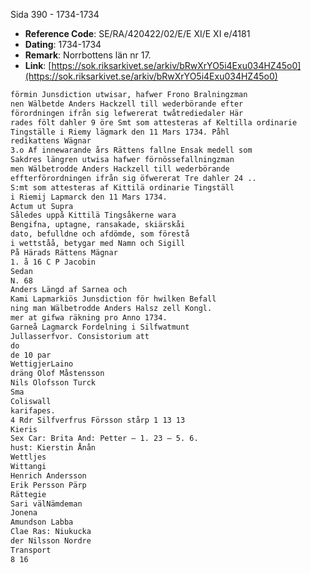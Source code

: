 Sida 390 - 1734-1734

- **Reference Code**: SE/RA/420422/02/E/E XI/E XI e/4181
- **Dating**: 1734-1734
- **Remark**: Norrbottens län nr 17.
- **Link**: [https://sok.riksarkivet.se/arkiv/bRwXrYO5i4Exu034HZ45o0](https://sok.riksarkivet.se/arkiv/bRwXrYO5i4Exu034HZ45o0)

```txt linenums="1"
förmin Junsdiction utwisar, hafwer Frono Bralningzman
nen Wälbetde Anders Hackzell till wederbörande efter
förordningen ifrån sig lefwererat twåtrediedaler Här
rades fölt dahler 9 öre Smt som attesteras af Keltilla ordinarie
Tingställe i Riemy lägmark den 11 Mars 1734. Påhl
redikattens Wägnar
3.o Af innewarande års Rättens fallne Ensak medell som
Sakdres längren utwisa hafwer förnössefallningzman
men Wälbetrodde Anders Hackzell till wederbörande
effterförordningen ifrån sig öfwererat Tre dahler 24 ..
S:mt som attesteras af Kittilä ordinarie Tingställ
i Riemij Lapmarck den 11 Mars 1734.
Actum ut Supra
Således uppå Kittilä Tingsåkerne wara
Bengifna, uptagne, ransakade, skiärskåi
dato, befulldne och afdömde, som förestå
i wettståå, betygar med Namn och Sigill
På Härads Rättens Mägnar
1. å 16 C P Jacobin
Sedan
N. 68
Anders Längd af Sarnea och
Kami Lapmarkiös Junsdiction för hwilken Befall
ning man Wälbetrodde Anders Halsz zell Kongl.
mer at gifwa räkning pro Anno 1734.
Garneå Lagmarck Fordelning i Silfwatmunt
Jullasserfvor. Consistorium att
do
de 10 par
WettigjerLaino
dräng Olof Måstensson
Nils Olofsson Turck
Sma
Coliswall
karifapes.
4 Rdr Silfverfrus Försson stårp 1 13 13
Kieris
Sex Car: Brita And: Petter — 1. 23 — 5. 6.
hust: Kierstin Ånån
Wettljes
Wittangi
Henrich Andersson
Erik Persson Pärp
Rättegie
Sari välNämdeman
Jonena
Amundson Labba
Clae Ras: Niukucka
der Nilsson Nordre
Transport
8 16
```
